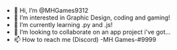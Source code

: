 - 👋 Hi, I’m @MHGames9312
- 👀 I’m interested in Graphic Design, coding and gaming!
- 🌱 I’m currently learning .py and .js!
- 💞️ I’m looking to collaborate on an app project i've got...
- 📫 How to reach me (Discord) -MH Games-#9999

<!---
MHGames9312/MHGames9312 is a ✨ special ✨ repository because its `README.md` (this file) appears on your GitHub profile.
You can click the Preview link to take a look at your changes.
--->
